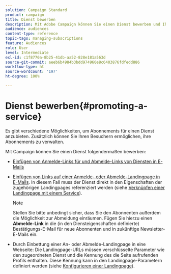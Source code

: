 ```yaml
---
solution: Campaign Standard
product: campaign
title: Dienst bewerben
description: Mit Adobe Campaign können Sie einen Dienst bewerben und Ihre Kunden über Landingpages, E-Mails oder direkt auf Ihrer Website ansprechen.
audience: audiences
content-type: reference
topic-tags: managing-subscriptions
feature: Audiences
role: User
level: Intermediate
exl-id: c1f8770a-8b25-41db-aa52-828e181a563d
source-git-commit: aeeb6b4984b3bdd974960e8c6403876fdfedd886
workflow-type: ht
source-wordcount: '197'
ht-degree: 100%

---
```


# Dienst bewerben{#promoting-a-service}

Es gibt verschiedene Möglichkeiten, um Abonnements für einen Dienst anzubieten. Zusätzlich können Sie Ihren Besuchern ermöglichen, ihre Abonnements zu verwalten.

Mit Campaign können Sie einen Dienst folgendermaßen bewerben:

* [Einfügen von Anmelde-Links für und Abmelde-Links von Diensten in E-Mails](../../designing/using/links.md#inserting-a-link)

* [Einfügen von Links auf einer Anmelde- oder Abmelde-Landingpage in E-Mails](../../designing/using/links.md). In diesem Fall muss der Dienst direkt in den Eigenschaften der zugehörigen Landingpages referenziert werden (siehe [Verknüpfen einer Landingpage mit einem Service](../../channels/using/configuring-landing-page.md#linking-a-landing-page-to-a-service)).

   >[!NOTE]
   >
   >Stellen Sie bitte unbedingt sicher, dass Sie den Abonnenten außerdem die Möglichkeit zur Abmeldung einräumen. Fügen Sie hierzu einen <b>Abmelde-Link</b> in die (in den Diensteigenschaften definierte) Bestätigungs-E-Mail für neue Abonnenten und in zukünftige Newsletter-E-Mails ein.

* Durch Einbettung einer An- oder Abmelde-Landingpage in eine Webseite: Die Landingpage-URLs müssen verschlüsselte Parameter wie den zugeordneten Dienst und die Kennung des die Seite aufrufenden Profils enthalten. Diese Kennung kann in den Landingpage-Parametern definiert werden (siehe [Konfigurieren einer Landingpage](../../channels/using/configuring-landing-page.md)).
